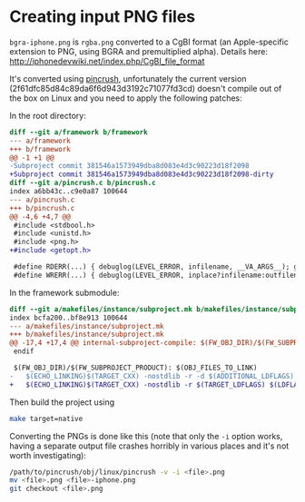 Creating input PNG files
========================

`bgra-iphone.png` is `rgba.png` converted to a CgBI format (an Apple-specific
extension to PNG, using BGRA and premultiplied alpha). Details here:
http://iphonedevwiki.net/index.php/CgBI_file_format

It's converted using [pincrush](https://github.com/DHowett/pincrush),
unfortunately the current version (2f61dfc85d84c89da6f6d943d3192c71077fd3cd)
doesn't compile out of the box on Linux and you need to apply the following
patches:

In the root directory:

```diff
diff --git a/framework b/framework
--- a/framework
+++ b/framework
@@ -1 +1 @@
-Subproject commit 381546a1573949dba8d083e4d3c90223d18f2098
+Subproject commit 381546a1573949dba8d083e4d3c90223d18f2098-dirty
diff --git a/pincrush.c b/pincrush.c
index a6bb43c..c9e0a87 100644
--- a/pincrush.c
+++ b/pincrush.c
@@ -4,6 +4,7 @@
 #include <stdbool.h>
 #include <unistd.h>
 #include <png.h>
+#include <getopt.h>

 #define RDERR(...) { debuglog(LEVEL_ERROR, infilename, __VA_ARGS__); goto out; }
 #define WRERR(...) { debuglog(LEVEL_ERROR, inplace?infilename:outfilename, __VA_ARGS__); goto out; }
```

In the framework submodule:

```diff
diff --git a/makefiles/instance/subproject.mk b/makefiles/instance/subproject.mk
index bcfa200..bf8e913 100644
--- a/makefiles/instance/subproject.mk
+++ b/makefiles/instance/subproject.mk
@@ -17,4 +17,4 @@ internal-subproject-compile: $(FW_OBJ_DIR)/$(FW_SUBPROJECT_PRODUCT)
 endif

 $(FW_OBJ_DIR)/$(FW_SUBPROJECT_PRODUCT): $(OBJ_FILES_TO_LINK)
-	$(ECHO_LINKING)$(TARGET_CXX) -nostdlib -r -d $(ADDITIONAL_LDFLAGS) $(TARGET_LDFLAGS) $(LDFLAGS) -o $@ $^$(ECHO_END)
+	$(ECHO_LINKING)$(TARGET_CXX) -nostdlib -r $(TARGET_LDFLAGS) $(LDFLAGS) -o $@ $^$(ECHO_END)
```

Then build the project using

```sh
make target=native
```

Converting the PNGs is done like this (note that only the `-i` option works,
having a separate output file crashes horribly in various places and it's not
worth investigating):

```sh
/path/to/pincrush/obj/linux/pincrush -v -i <file>.png
mv <file>.png <file>-iphone.png
git checkout <file>.png
```
